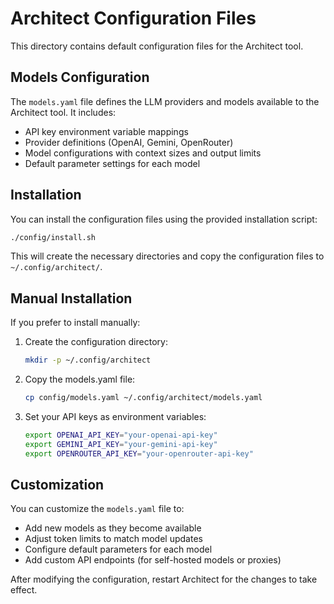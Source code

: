 # Architect Configuration Files

This directory contains default configuration files for the Architect tool.

## Models Configuration

The `models.yaml` file defines the LLM providers and models available to the Architect tool. It includes:

- API key environment variable mappings
- Provider definitions (OpenAI, Gemini, OpenRouter)
- Model configurations with context sizes and output limits
- Default parameter settings for each model

## Installation

You can install the configuration files using the provided installation script:

```bash
./config/install.sh
```

This will create the necessary directories and copy the configuration files to `~/.config/architect/`.

## Manual Installation

If you prefer to install manually:

1. Create the configuration directory:
   ```bash
   mkdir -p ~/.config/architect
   ```

2. Copy the models.yaml file:
   ```bash
   cp config/models.yaml ~/.config/architect/models.yaml
   ```

3. Set your API keys as environment variables:
   ```bash
   export OPENAI_API_KEY="your-openai-api-key"
   export GEMINI_API_KEY="your-gemini-api-key"
   export OPENROUTER_API_KEY="your-openrouter-api-key"
   ```

## Customization

You can customize the `models.yaml` file to:

- Add new models as they become available
- Adjust token limits to match model updates
- Configure default parameters for each model
- Add custom API endpoints (for self-hosted models or proxies)

After modifying the configuration, restart Architect for the changes to take effect.
